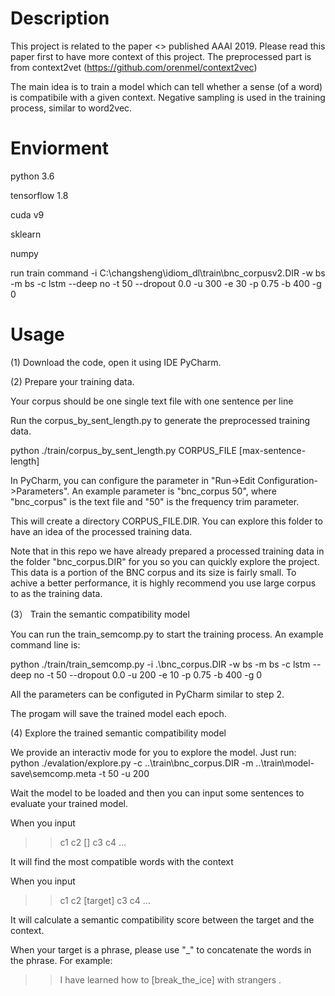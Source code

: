 # Description
This project is related to the paper <<A Generalized Idiom Usage Recognition Model based on Semantic Compatibility>> published AAAI 2019. Please read this
paper first to have more context of this project. The preprocessed part is from context2vet (https://github.com/orenmel/context2vec)

The main idea is to train a model which can tell whether a sense (of a word) is compatibile with a given context. Negative sampling is used in the training process,
similar to word2vec. 

# Enviorment
python 3.6

tensorflow 1.8

cuda v9

sklearn

numpy

run train command
-i C:\changsheng\idiom_dl\train\bnc_corpusv2.DIR  -w  bs -m bs  -c lstm --deep no -t 50 --dropout 0.0 -u 300 -e 30 -p 0.75 -b 400 -g 0


# Usage 

(1) Download the code, open it using IDE PyCharm.

(2) Prepare your training data.

Your corpus should be one single text file with one sentence per line

Run the corpus_by_sent_length.py to generate the preprocessed training data. 

python ./train/corpus_by_sent_length.py CORPUS_FILE [max-sentence-length]

In PyCharm, you can configure the parameter in "Run->Edit Configuration->Parameters". An example parameter is "bnc_corpus 50", where "bnc_corpus" is the text file
and "50" is the frequency trim parameter. 

This will create a directory CORPUS_FILE.DIR. You can explore this folder to have an idea of the processed training data. 

Note that in this repo we have already prepared a processed training data in the folder "bnc_corpus.DIR" for you so you can quickly explore the project. 
This data is a portion of the BNC corpus  and its size is fairly small. To achive a better performance, it is highly recommend you use large corpus to as the training 
data. 

(3） Train the semantic compatibility model 

You can run the train_semcomp.py to start the training process. An example command line is:

python ./train/train_semcomp.py -i .\bnc_corpus.DIR  -w  bs -m bs  -c lstm --deep no -t 50 --dropout 0.0 -u 200 -e 10 -p 0.75 -b 400 -g 0

All the parameters can be configuted in PyCharm similar to step 2.

The progam will save the trained model each epoch. 

(4) Explore the trained semantic compatibility model 

We provide an interactiv mode for you to explore the model. Just run:
python ./evalation/explore.py -c ..\\train\\bnc_corpus.DIR  -m ..\\train\model-save\semcomp.meta -t 50 -u 200

Wait the model to be loaded and then you can input some sentences to evaluate your trained model. 

When you input

>> c1 c2 [] c3 c4 ...

It will find the most compatible words with the context

When you input

>> c1 c2 [target] c3 c4 ...

It will calculate a semantic compatibility score between the target and the context.

When your target is a phrase, please use "_" to concatenate the words in the phrase. For example:

>> I have learned how to [break_the_ice] with strangers . 



